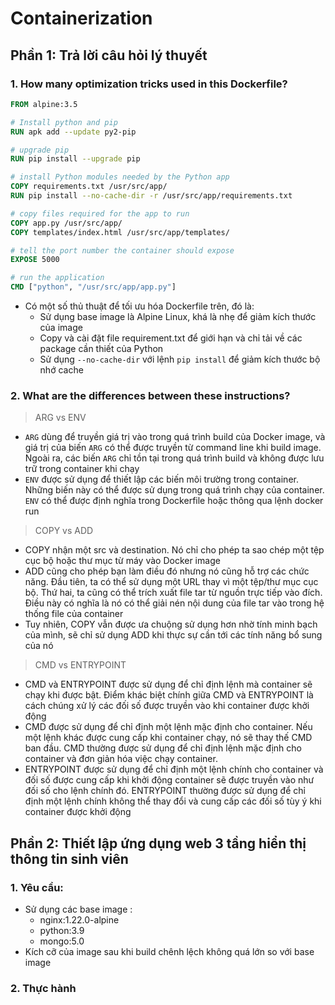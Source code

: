 # Containerization

## Phần 1: Trả lời câu hỏi lý thuyết

### 1. How many optimization tricks used in this Dockerfile?


```Dockerfile
FROM alpine:3.5

# Install python and pip
RUN apk add --update py2-pip

# upgrade pip
RUN pip install --upgrade pip

# install Python modules needed by the Python app
COPY requirements.txt /usr/src/app/
RUN pip install --no-cache-dir -r /usr/src/app/requirements.txt

# copy files required for the app to run
COPY app.py /usr/src/app/
COPY templates/index.html /usr/src/app/templates/

# tell the port number the container should expose
EXPOSE 5000

# run the application
CMD ["python", "/usr/src/app/app.py"]
```

* Có một số  thủ thuật để tối ưu hóa Dockerfile trên, đó là:
    - Sử dụng base image là Alpine Linux, khá là nhẹ để giảm kích thước của image
    - Copy và cài đặt file requirement.txt để giới hạn và chỉ tải về các package cần thiết của Python
    - Sử dụng `--no-cache-dir` với lệnh `pip install` để giảm kích thước bộ nhớ cache

### 2. What are the differences between these instructions?
>ARG vs ENV
- `ARG` dùng để truyền giá trị vào trong quá trình build của Docker image, và giá trị của biến `ARG` có thể được truyền từ command line khi build image. Ngoài ra, các biến `ARG` chỉ tồn tại trong quá trình build và không được lưu trữ trong container khi chạy
- `ENV` được sử dụng để thiết lập các biến môi trường trong container. Những biến này có thể được sử dụng trong quá trình chạy của container. `ENV` có thể được định nghĩa trong Dockerfile hoặc thông qua lệnh docker run

>COPY vs ADD
- COPY nhận một src và destination. Nó chỉ cho phép ta sao chép một tệp cục bộ hoặc thư mục từ  máy vào Docker image
- ADD cũng cho phép bạn làm điều đó nhưng nó cũng hỗ trợ các chức năng. Đầu tiên, ta có thể sử dụng một URL thay vì một tệp/thư mục cục bộ. Thứ hai, ta cũng có thể trích xuất file tar từ nguồn trực tiếp vào đích. Điều này có nghĩa là nó có thể giải nén nội dung của file tar vào trong hệ thống file của container
- Tuy nhiên, COPY vẫn được ưa chuộng sử dụng hơn nhờ tính minh bạch của mình, sẽ chỉ sử dụng ADD khi thực sự cần tới các tính năng bổ sung của nó

>CMD vs ENTRYPOINT
- CMD và ENTRYPOINT được sử dụng để chỉ định lệnh mà container sẽ chạy khi được bật. Điểm khác biệt chính giữa CMD và ENTRYPOINT là cách chúng xử lý các đối số được truyền vào khi container được khởi động
- CMD được sử dụng để chỉ định một lệnh mặc định cho container. Nếu một lệnh khác được cung cấp khi container chạy, nó sẽ thay thế CMD ban đầu. CMD thường được sử dụng để chỉ định lệnh mặc định cho container và đơn giản hóa việc chạy container.
- ENTRYPOINT được sử dụng để chỉ định một lệnh chính cho container và đối số được cung cấp khi khởi động container sẽ được truyền vào như đối số cho lệnh chính đó. ENTRYPOINT thường được sử dụng để chỉ định một lệnh chính không thể thay đổi và cung cấp các đối số tùy ý khi container được khởi động

## Phần 2: Thiết lập ứng dụng web 3 tầng hiển thị thông tin sinh viên

### 1. Yêu cầu:
- Sử dụng các base image :  
     - nginx:1.22.0-alpine
     - python:3.9
     - mongo:5.0
- Kích cỡ của image sau khi build chênh lệch không quá lớn so với base image
### 2. Thực hành
